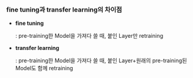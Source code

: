 ### fine tuning과 transfer learning의 차이점

- **fine tuning**

  : pre-training한 Model을 가져다 쓸 때, 붙인 Layer만 retraining

- **transfer learning**

  :  pre-training한 Model을 가져다 쓸 때, 붙인 Layer+원래의 pre-training된 Model도 함께 retraining

